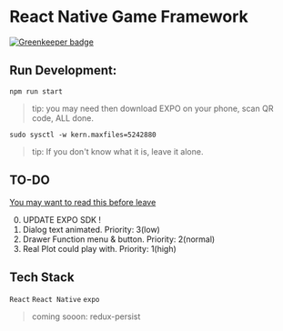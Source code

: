 # React Native Game Framework

[![Greenkeeper badge](https://badges.greenkeeper.io/A1vinSmith/Alpha.svg)](https://greenkeeper.io/)

## Run Development: 
`npm run start`
>tip: you may need then download EXPO on your phone, scan QR code, ALL done.

`sudo sysctl -w kern.maxfiles=5242880`
>tip:  If you don't know what it is, leave it alone.

## TO-DO

[You may want to read this before leave](https://github.com/foyangyu/Alpha/issues/1)

0. UPDATE EXPO SDK !
1. Dialog text animated. Priority: 3(low)
2. Drawer Function menu & button. Priority: 2(normal)
3. Real Plot could play with. Priority: 1(high)

## Tech Stack
`React` `React Native` `expo` 
>coming sooon: redux-persist

